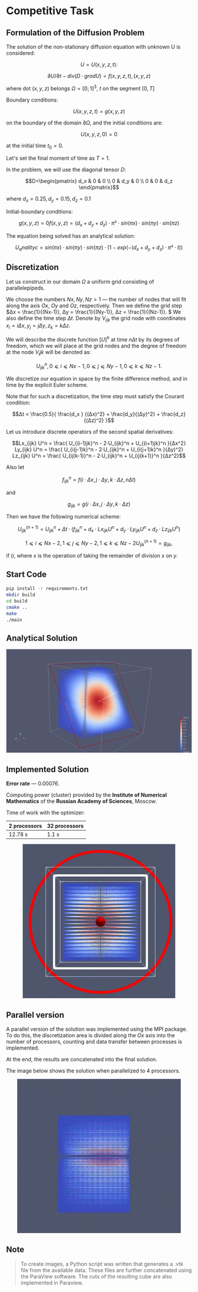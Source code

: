 # Competitive Task

## Formulation of the Diffusion Problem
The solution of the non-stationary diffusion equation with unknown U is considered:
```math
U = U(x, y, z, t):
```

```math
∂U/∂t - div (D · grad U) = f(x, y, z, t), (x,y,z)
``` 

where dot $(x, y, z)$ belongs $Ω = [0; 1]^3$, $t$ on the segment $[0, T]$

Boundary conditions:
```math
U(x, y, z, t) = g(x, y, z) 
```
on the boundary of the domain $∂Ω$, and the initial conditions are: 

```math
U(x, y, z, 0) = 0 
```
at the initial time $t_0 = 0$.

Let's set the final moment of time as $T = 1$.


In the problem, we will use the diagonal tensor $D$:

```math
D=\begin{pmatrix}
d_x & 0 & 0 \\
0 & d_y & 0 \\
0 & 0 & d_z 
\end{pmatrix}
```

where $d_x = 0.25, d_y = 0.15, d_z = 0.1$

Initial-boundary conditions:
```math
g(x, y, z) = 0
f(x, y, z) = (d_x+d_y+d_z)·π²·sin(πx)·sin(πy)·sin(πz)
```

The equation being solved has an analytical solution:
```math
U_analityc = sin(πx)·sin(πy)·sin(πz)·(1 - exp(-(d_x+d_y+d_z)·π²·t))
```

## Discretization
Let us construct in our domain $Ω$ a uniform grid consisting of parallelepipeds. 

We choose the numbers $Nx, Ny, Nz > 1$ — the number of nodes that will fit along the axis $Ox$, $Oy$ and $Oz$, respectively.
Then we define the grid step $Δx = \frac{1}{(Nx-1)}, Δy = \frac{1}{(Ny-1)}, Δz = \frac{1}{(Nz-1)}. $
We also define the time step $Δt$.
Denote by $V_{ijk}$ the grid node with coordinates $x_i = i Δx, y_j = j Δy, z_k = k Δz.$

We will describe the discrete function $[U]^h$ at time $nΔt$ by its degrees of freedom, which we will place at the grid nodes
and the degree of freedom at the node $V_ijk$ will be denoted as:
```math
U_{ijk}^n, 0 ⩽ i ⩽ Nx-1, 0 ⩽ j ⩽ Ny-1, 0 ⩽ k ⩽ Nz-1.
```
We discretize our equation in space by the finite difference method, and in time by the explicit Euler scheme.

Note that for such a discretization, the time step must satisfy the Courant condition:
```math
Δt < \frac{0.5}{ \frac{d_x } {(Δx)^2} + \frac{d_y}{(Δy)^2} + \frac{d_z}{(Δz)^2} }
```
Let us introduce discrete operators of the second spatial derivatives:

```math
Lx_{ijk} U^n = \frac{ U_{(i-1)jk}^n - 2·U_{ijk}^n + U_{(i+1)jk}^n }{Δx^2}
Ly_{ijk} U^n = \frac{ U_{i(j-1)k}^n - 2·U_{ijk}^n + U_{i(j+1)k}^n }{Δy)^2}
Lz_{ijk} U^n = \frac{ U_{ij(k-1)}^n - 2·U_{ijk}^n + U_{ij(k+1)}^n }{Δz^2}
```
Also let
```math
f_{ijk}^n = f(i·Δx, j·Δy, k·Δz, nΔt)
``` 
and
```math
g_{ijk} = g(i·Δx, j·Δy, k·Δz)
```
Then we have the following numerical scheme:
```math
U_{ijk}^{(n+1)} = U_{ijk}^n + Δt·(f_{ijk}^n + d_x·Lx_{ijk} U^n + d_y·Ly_{ijk} U^n + d_z·Lz_{ijk} U^n) 
```
```math
1 ⩽ i ⩽ Nx-2, 1 ⩽ j ⩽ Ny-2, 1 ⩽ k ⩽ Nz-2
U_{ijk}^{(n+1)} = g_{ijk},
```
if $(i%(Nx-1)) (j%(Ny-1)) (k%(Nz-1)) = 0$, where $x%y$ is the operation of taking the remainder of division $x$ on $y$.

## Start Code

```bash
pip install -r requirements.txt
mkdir build
cd build
cmake ..
make
./main
```

## Analytical Solution
<p align="center">
  <img src="data/images/analytical.png">
</p>

## Implemented Solution

**Error rate** — 0.00076.

Computing power (cluster) provided by the **Institute of Numerical Mathematics** 
of the **Russian Academy of Sciences**, Moscow.

Time of work with the optimizer:
<div align="center">

| **2 processors** | **32 processors** |
|------------------|-------------------|
| 12.78 s          | 1.1 s             |


</div>


<p align="center">
  <img src="data/images/front.png">
</p>

## Parallel version
A parallel version of the solution was implemented using the MPI package. 
To do this, the discretization area is divided along the $Ox$ axis into the number of processors, 
counting and data transfer between processes is implemented. 


At the end, the results are concatenated into the final solution.

The image below shows the solution when parallelized to 4 processors.
<p align="center">
  <img src="data/images/mpi.gif">
</p>

## Note
> To create images, a Python script was written that generates a .vtk file from the available data. 
These files are further concatenated using the ParaView software. 
The cuts of the resulting cube are also implemented in Paraview.
